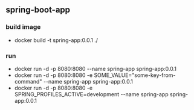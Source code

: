 ## spring-boot-app


### build image
- docker build -t spring-app:0.0.1 ./


### run
- docker run -d -p 8080:8080 --name spring-app spring-app:0.0.1
- docker run -d -p 8080:8080 -e SOME_VALUE="some-key-from-command" --name spring-app spring-app:0.0.1
- docker run -d -p 8080:8080 -e SPRING_PROFILES_ACTIVE=development --name spring-app spring-app:0.0.1
